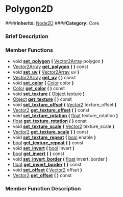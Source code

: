 #  Polygon2D  
####**Inherits:** [Node2D](class_node2d)
####**Category:** Core

###  Brief Description  


###  Member Functions 
  * void  **[set&#95;polygon](#set_polygon)**  **(** [Vector2Array](class_vector2array) polygon  **)**
  * [Vector2Array](class_vector2array)  **[get&#95;polygon](#get_polygon)**  **(** **)** const
  * void  **[set&#95;uv](#set_uv)**  **(** [Vector2Array](class_vector2array) uv  **)**
  * [Vector2Array](class_vector2array)  **[get&#95;uv](#get_uv)**  **(** **)** const
  * void  **[set&#95;color](#set_color)**  **(** [Color](class_color) color  **)**
  * [Color](class_color)  **[get&#95;color](#get_color)**  **(** **)** const
  * void  **[set&#95;texture](#set_texture)**  **(** [Object](class_object) texture  **)**
  * [Object](class_object)  **[get&#95;texture](#get_texture)**  **(** **)** const
  * void  **[set&#95;texture&#95;offset](#set_texture_offset)**  **(** [Vector2](class_vector2) texture_offset  **)**
  * [Vector2](class_vector2)  **[get&#95;texture&#95;offset](#get_texture_offset)**  **(** **)** const
  * void  **[set&#95;texture&#95;rotation](#set_texture_rotation)**  **(** [float](class_float) texture_rotation  **)**
  * [float](class_float)  **[get&#95;texture&#95;rotation](#get_texture_rotation)**  **(** **)** const
  * void  **[set&#95;texture&#95;scale](#set_texture_scale)**  **(** [Vector2](class_vector2) texture_scale  **)**
  * [Vector2](class_vector2)  **[get&#95;texture&#95;scale](#get_texture_scale)**  **(** **)** const
  * void  **[set&#95;texture&#95;repeat](#set_texture_repeat)**  **(** [bool](class_bool) enable  **)**
  * [bool](class_bool)  **[get&#95;texture&#95;repeat](#get_texture_repeat)**  **(** **)** const
  * void  **[set&#95;invert](#set_invert)**  **(** [bool](class_bool) invert  **)**
  * [bool](class_bool)  **[get&#95;invert](#get_invert)**  **(** **)** const
  * void  **[set&#95;invert&#95;border](#set_invert_border)**  **(** [float](class_float) invert_border  **)**
  * [float](class_float)  **[get&#95;invert&#95;border](#get_invert_border)**  **(** **)** const
  * void  **[set&#95;offset](#set_offset)**  **(** [Vector2](class_vector2) offset  **)**
  * [Vector2](class_vector2)  **[get&#95;offset](#get_offset)**  **(** **)** const

###  Member Function Description  
